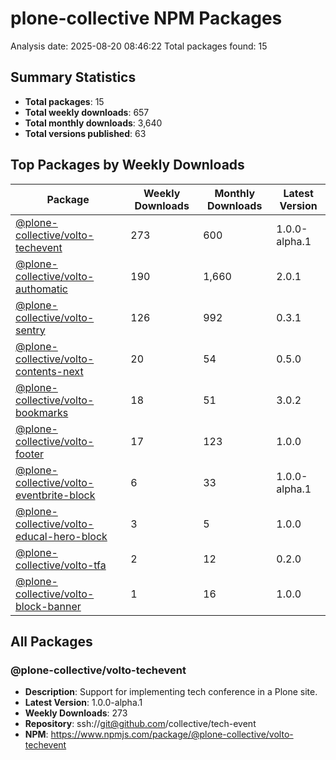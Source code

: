 # plone-collective NPM Packages

Analysis date: 2025-08-20 08:46:22
Total packages found: 15

## Summary Statistics

- **Total packages**: 15
- **Total weekly downloads**: 657
- **Total monthly downloads**: 3,640
- **Total versions published**: 63

## Top Packages by Weekly Downloads

| Package | Weekly Downloads | Monthly Downloads | Latest Version |
|---------|------------------|-------------------|----------------|
| [@plone-collective/volto-techevent](https://www.npmjs.com/package/@plone-collective/volto-techevent) | 273 | 600 | 1.0.0-alpha.1 |
| [@plone-collective/volto-authomatic](https://www.npmjs.com/package/@plone-collective/volto-authomatic) | 190 | 1,660 | 2.0.1 |
| [@plone-collective/volto-sentry](https://www.npmjs.com/package/@plone-collective/volto-sentry) | 126 | 992 | 0.3.1 |
| [@plone-collective/volto-contents-next](https://www.npmjs.com/package/@plone-collective/volto-contents-next) | 20 | 54 | 0.5.0 |
| [@plone-collective/volto-bookmarks](https://www.npmjs.com/package/@plone-collective/volto-bookmarks) | 18 | 51 | 3.0.2 |
| [@plone-collective/volto-footer](https://www.npmjs.com/package/@plone-collective/volto-footer) | 17 | 123 | 1.0.0 |
| [@plone-collective/volto-eventbrite-block](https://www.npmjs.com/package/@plone-collective/volto-eventbrite-block) | 6 | 33 | 1.0.0-alpha.1 |
| [@plone-collective/volto-educal-hero-block](https://www.npmjs.com/package/@plone-collective/volto-educal-hero-block) | 3 | 5 | 1.0.0 |
| [@plone-collective/volto-tfa](https://www.npmjs.com/package/@plone-collective/volto-tfa) | 2 | 12 | 0.2.0 |
| [@plone-collective/volto-block-banner](https://www.npmjs.com/package/@plone-collective/volto-block-banner) | 1 | 16 | 1.0.0 |

## All Packages

### @plone-collective/volto-techevent

- **Description**: Support for implementing tech conference in a Plone site.
- **Latest Version**: 1.0.0-alpha.1
- **Weekly Downloads**: 273
- **Repository**: ssh://git@github.com/collective/tech-event
- **NPM**: https://www.npmjs.com/package/@plone-collective/volto-techevent
